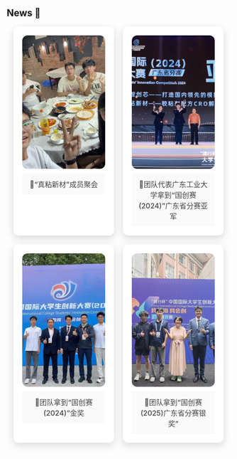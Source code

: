 ## News 🎉

<div style="display:flex; flex-wrap:wrap; gap:20px; justify-content:center;">

  <!-- 新闻卡片 1 -->
  <div style="flex:1 1 45%; max-width:45%; box-sizing:border-box; text-align:center; padding:20px; border-radius:12px; overflow:hidden; box-shadow:0 6px 18px rgba(0,0,0,0.15); background:#fff; transition: transform 0.3s ease-in-out; cursor:pointer;"
       onmouseover="this.style.transform='scale(1.03)'" onmouseout="this.style.transform='scale(1)'">
    <img src="static/assets/img/news/event1.jpg" alt="2024-05-20，南亭村_好口福"
         style="width:100%; height:300px; object-fit:cover; display:block; border-radius:12px;">
    <div style="padding:12px; text-align:center; font-size:1rem; font-weight:500; color:#444; background:#fafafa; margin-top:10px;">
      🎉“真粘新材”成员聚会
    </div>
  </div>

  <!-- 新闻卡片 2 -->
  <div style="flex:1 1 45%; max-width:45%; box-sizing:border-box; text-align:center; padding:20px; border-radius:12px; overflow:hidden; box-shadow:0 6px 18px rgba(0,0,0,0.15); background:#fff; transition: transform 0.3s ease-in-out; cursor:pointer;"
       onmouseover="this.style.transform='scale(1.03)'" onmouseout="this.style.transform='scale(1)'">
    <img src="static/assets/img/news/event2.jpg" alt="2024-08-21，岭南师范学院"
         style="width:100%; height:300px; object-fit:cover; display:block; border-radius:12px;">
    <div style="padding:12px; text-align:center; font-size:1rem; font-weight:500; color:#444; background:#fafafa; margin-top:10px;">
      🎉团队代表广东工业大学拿到“国创赛(2024)”广东省分赛亚军
    </div>
  </div>

  <!-- 新闻卡片 3 -->
  <div style="flex:1 1 45%; max-width:45%; box-sizing:border-box; text-align:center; padding:20px; border-radius:12px; overflow:hidden; box-shadow:0 6px 18px rgba(0,0,0,0.15); background:#fff; transition: transform 0.3s ease-in-out; cursor:pointer;"
       onmouseover="this.style.transform='scale(1.03)'" onmouseout="this.style.transform='scale(1)'">
    <img src="static/assets/img/news/event3.jpg" alt="2024-10-13，上海交通大学"
         style="width:100%; height:300px; object-fit:cover; display:block; border-radius:12px;">
    <div style="padding:12px; text-align:center; font-size:1rem; font-weight:500; color:#444; background:#fafafa; margin-top:10px;">
      🎉团队拿到“国创赛(2024)”金奖
    </div>
  </div>

  <!-- 新闻卡片 4 -->
  <div style="flex:1 1 45%; max-width:45%; box-sizing:border-box; text-align:center; padding:20px; border-radius:12px; overflow:hidden; box-shadow:0 6px 18px rgba(0,0,0,0.15); background:#fff; transition: transform 0.3s ease-in-out; cursor:pointer;"
       onmouseover="this.style.transform='scale(1.03)'" onmouseout="this.style.transform='scale(1)'">
    <img src="static/assets/img/news/event4.jpg" alt="2025-08-03，中山大学"
         style="width:100%; height:300px; object-fit:cover; display:block; border-radius:12px;">
    <div style="padding:12px; text-align:center; font-size:1rem; font-weight:500; color:#444; background:#fafafa; margin-top:10px;">
      🎉团队拿到“国创赛(2025)广东省分赛银奖”
    </div>
  </div>

</div>
